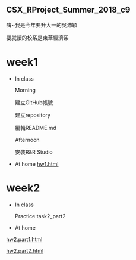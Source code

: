 ## CSX_RProject_Summer_2018_c9
嗨~我是今年要升大一的吳沛穎

要就讀的校系是東華經濟系

# week1
* In class

  Morning

  建立GitHub帳號
 
  建立repository
 
  編輯README.md
 
  Afternoon

  安裝R&R Studio
 
* At home
[hw1.html](https://peiyingwu0705.github.io/-/hw1/hw_1.html)

# week2
* In class

  Practice task2_part2

* At home

[hw2.part1.html](https://peiyingwu0705.github.io/Peiying/hw2/hw2_part1.html)

[hw2.part2.html](https://peiyingwu0705.github.io/Peiying/hw2/hw2_part2.html)
